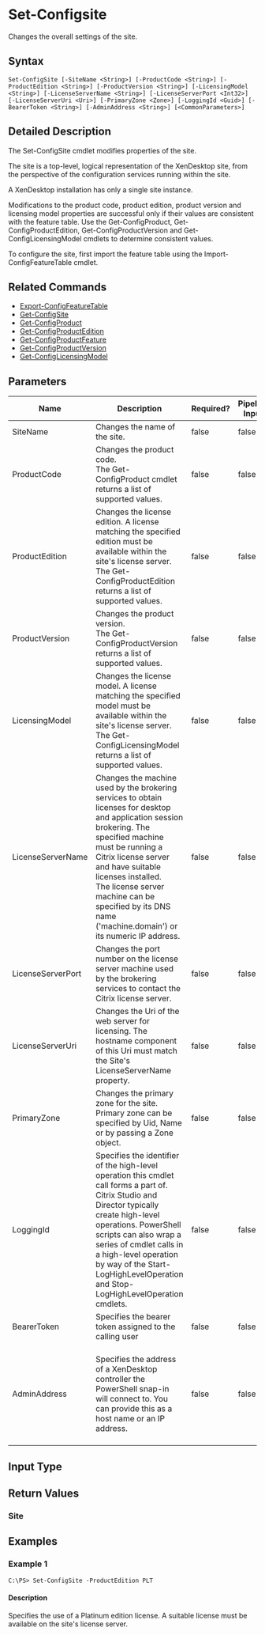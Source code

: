 ﻿
# Set-Configsite
Changes the overall settings of the site.
## Syntax
```
Set-ConfigSite [-SiteName <String>] [-ProductCode <String>] [-ProductEdition <String>] [-ProductVersion <String>] [-LicensingModel <String>] [-LicenseServerName <String>] [-LicenseServerPort <Int32>] [-LicenseServerUri <Uri>] [-PrimaryZone <Zone>] [-LoggingId <Guid>] [-BearerToken <String>] [-AdminAddress <String>] [<CommonParameters>]
```
## Detailed Description
The Set-ConfigSite cmdlet modifies properties of the site.

The site is a top-level, logical representation of the XenDesktop site, from the perspective of the configuration services running within the site.

A XenDesktop installation has only a single site instance.

Modifications to the product code, product edition, product version and licensing model properties are successful only if their values are consistent with the feature table. Use the Get-ConfigProduct, Get-ConfigProductEdition, Get-ConfigProductVersion and Get-ConfigLicensingModel cmdlets to determine consistent values.

To configure the site, first import the feature table using the Import-ConfigFeatureTable cmdlet.


## Related Commands

* [Export-ConfigFeatureTable](../Export-ConfigFeatureTable/)
* [Get-ConfigSite](../Get-ConfigSite/)
* [Get-ConfigProduct](../Get-ConfigProduct/)
* [Get-ConfigProductEdition](../Get-ConfigProductEdition/)
* [Get-ConfigProductFeature](../Get-ConfigProductFeature/)
* [Get-ConfigProductVersion](../Get-ConfigProductVersion/)
* [Get-ConfigLicensingModel](../Get-ConfigLicensingModel/)
## Parameters
| Name   | Description | Required? | Pipeline Input | Default Value |
| --- | --- | --- | --- | --- |
| SiteName | Changes the name of the site. | false | false |  |
| ProductCode | Changes the product code.<br>The Get-ConfigProduct cmdlet returns a list of supported values. | false | false |  |
| ProductEdition | Changes the license edition. A license matching the specified edition must be available within the site's license server.<br>The Get-ConfigProductEdition returns a list of supported values. | false | false |  |
| ProductVersion | Changes the product version.<br>The Get-ConfigProductVersion returns a list of supported values. | false | false |  |
| LicensingModel | Changes the license model. A license matching the specified model must be available within the site's license server.<br>The Get-ConfigLicensingModel returns a list of supported values. | false | false |  |
| LicenseServerName | Changes the machine used by the brokering services to obtain licenses for desktop and application session brokering. The specified machine must be running a Citrix license server and have suitable licenses installed.<br>The license server machine can be specified by its DNS name ('machine.domain') or its numeric IP address. | false | false |  |
| LicenseServerPort | Changes the port number on the license server machine used by the brokering services to contact the Citrix license server. | false | false |  |
| LicenseServerUri | Changes the Uri of the web server for licensing. The hostname component of this Uri must match the Site's LicenseServerName property. | false | false |  |
| PrimaryZone | Changes the primary zone for the site.<br>Primary zone can be specified by Uid, Name or by passing a Zone object. | false | false |  |
| LoggingId | Specifies the identifier of the high-level operation this cmdlet call forms a part of. Citrix Studio and Director typically create high-level operations. PowerShell scripts can also wrap a series of cmdlet calls in a high-level operation by way of the Start-LogHighLevelOperation and Stop-LogHighLevelOperation cmdlets. | false | false |  |
| BearerToken | Specifies the bearer token assigned to the calling user | false | false |  |
| AdminAddress | Specifies the address of a XenDesktop controller the PowerShell snap-in will connect to. You can provide this as a host name or an IP address. | false | false | Localhost. Once a value is provided by any cmdlet, this value becomes the default. |

## Input Type

### 

## Return Values

### Site

## Examples

### Example 1
```
C:\PS> Set-ConfigSite -ProductEdition PLT
```
#### Description
Specifies the use of a Platinum edition license. A suitable license must be available on the site's license server.
